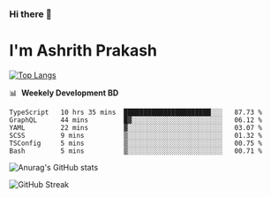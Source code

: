 ### Hi there 👋
# I'm Ashrith Prakash

[![Top Langs](https://github-readme-stats.vercel.app/api/top-langs/?username=xxcheckmatexx&count_private=true&include_all_commits=true&show_icons=true&line_height=20&title_color=FFFFFF&icon_color=FFFFFF&text_color=FFFFFF&bg_color=0D1117&langs_count=8)](https://github.com/anuraghazra/github-readme-stats)

📊 &nbsp;**Weekely Development BD**

<!--START_SECTION:waka-->

```text
TypeScript   10 hrs 35 mins  ██████████████████████░░░   87.73 %
GraphQL      44 mins         █▓░░░░░░░░░░░░░░░░░░░░░░░   06.12 %
YAML         22 mins         ▓░░░░░░░░░░░░░░░░░░░░░░░░   03.07 %
SCSS         9 mins          ▒░░░░░░░░░░░░░░░░░░░░░░░░   01.32 %
TSConfig     5 mins          ▒░░░░░░░░░░░░░░░░░░░░░░░░   00.75 %
Bash         5 mins          ▒░░░░░░░░░░░░░░░░░░░░░░░░   00.71 %
```

<!--END_SECTION:waka-->

![Anurag's GitHub stats](https://github-readme-stats.vercel.app/api?username=xxcheckmatexx&count_private=true&show_icons=true&theme=merko)  

![GitHub Streak](http://github-readme-streak-stats.herokuapp.com?user=xxcheckmatexx&theme=merko&hide_border=true&date_format=M%20j%5B%2C%20Y%5D&fire=DD0E0B)
<br/>
